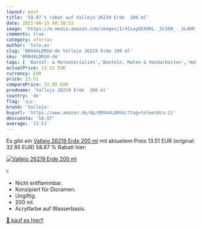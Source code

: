 ```yaml
---
layout: post
title: '58.87 % rabat auf Vallejo 26219 Erde  200 ml'
date: 2021-08-15 00:38:53
image: 'https://m.media-amazon.com/images/I/41xayQSXOKL._SL500_._SL400_.jpg'
comments: true
category: ofertas
author: 'tole.es'
slug: 'B0044LDRGU-de Vallejo 26219 Erde 200 ml'
sku: 'B0044LDRGU-de'
tags: [ 'Bastel- & Malmaterialien','Basteln, Malen & Handarbeiten','Hobbys','Küche, Haushalt & Wohnen','Modellbau','Spielzeug','Stoffmalfarben','Textilfärbung','Zubehör, Hardware & Werkzeug für Modellbau','vallejo', ]
actualPrice: 13.51 EUR
currency: EUR
price: 13.51
comparePrice: 32.85 EUR
prodname: 'Vallejo 26219 Erde  200 ml'
country: 'de'
flag: '🇩🇪'
brand: 'Vallejo'
buyurl: 'https://www.amazon.de/dp/B0044LDRGU/?tag=tolees0ca-21'
descuento: '58.87'
average: '13.51'
---
```


Es gibt ein [Vallejo 26219 Erde  200 ml](https://www.amazon.de/dp/B0044LDRGU/?tag=tolees0ca-21) mit aktuellem Preis 13.51 EUR (original: 32.85 EUR) 58.87 % Rabatt hier:

[![Vallejo 26219 Erde  200 ml](https://m.media-amazon.com/images/I/41xayQSXOKL._SL500_._SL400_.jpg)](https://www.amazon.de/dp/B0044LDRGU/?tag=tolees0ca-21)

ℹ️:

- Nicht entflammbar.
- Konzipiert für Dioramen.
- Ungiftig.
- 200 ml.
- Acrylfarbe auf Wasserbasis.

[🛒 kauf es hier!!](https://www.amazon.de/dp/B0044LDRGU/?tag=tolees0ca-21)
